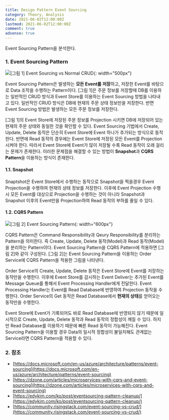 ```yaml
---
title: Design Pattern Event Sourcing
category: Theory, Analysis
date: 2021-06-02T12:00:00Z
lastmod: 2021-06-02T12:00:00Z
comment: true
adsense: true
---
```


Event Sourcing Pattern을 분석한다.

### 1. Event Sourcing Pattern

![[그림 1] Event Sourcing vs Normal CRUD]({{site.baseurl}}/images/theory_analysis/Design_Pattern_Event_Sourcing/Event_Sourcing_Normal_CRUD.PNG){: width="500px"}

Event Sourcing Pattern은 발생하는 **모든 Event를 저장**하고, 저장한 Event를 바탕으로 Data 조작을 수행하는 Pattern이다. [그림 1]은 주문 정보를 저장할때 DB를 이용하는 일반적인 CRUD 방식과 Event Store를 이용하는 Event Sourcing 방법을 나타내고 있다. 일반적인 CRUD 방식은 DB에 현재의 주문 상태 정보만을 저장한다. 반면 Event Sourcing 방법은 발생하는 모든 주문 정보를 저장한다.

[그림 1]의 Event Store에 저장된 주문 정보를 Projection 시키면 DB에 저장되어 있는 현재의 주문 상태와 동일한 것을 확인할 수 있다. Event Sourcing 기법에서 Create, Update, Delete 동작은 단순히 Event Store에 Event 하나가 추가되는 방식으로 동작한다. 반면에 Read 동작의 경우에는 Event Store에 저장된 모든 Event를 Projection시켜야 한다. 따라서 Event Store에 Event가 많이 저장될 수록 Read 동작이 오래 걸리는 문제가 존재한다. 이러한 문제점을 해결할 수 있는 방법이 **Snapshot**과 **CQRS Pattern**을 이용하는 방식이 존재한다.

#### 1.1. Snapshot

Snaptshot은 Event Store에서 수행하는 동작으로 Snapshot을 찍을경우 Event Projection을 수행하여 현재의 상태 정보를 저장한다. 이후에 Event Projection 수행시 모든 Event를 대상으로 Projection을 수행하는 것이 아니라 Snapshot과 Snapshot 이후의 Event만을 Projection하여 Read 동작의 부하를 줄일 수 있다.

#### 1.2. CQRS Pattern

![[그림 2] Event Sourcing Pattern]({{site.baseurl}}/images/theory_analysis/Design_Pattern_Event_Sourcing/Event_Sourcing_Pattern.PNG){: width="600px"}

CQRS Pattern은 Command Responsibility과 Qeury Responsibility를 분리하는 Pattern을 의미한다. 즉 Create, Update, Delete 동작(Model)과 Read 동작(Model)을 분리하는 Pattern이다. Event Sourcing Pattern을 CQRS Pattern에 적용하면 [그림 2]와 같이 구성된다. [그림 2]는 Event Sourcing Pattern을 이용하는 Order Service에 CQRS Pattern을 적용한 그림을 나타낸다.

Order Service의 Create, Update, Delete 동작은 Event Store에 Event를 저장하는 동작만을 수행한다. 이후에 Event Store를 감시하는 Event Deliver는 추가된 Event를 Message Queue를 통해서 Event Processing Handler에게 전달한다. Event Processing Handler는 Event를 Read Database에 반영하여 Projection 동작을 수행한다. Order Service의 Get 동작은 Read Database에서 **현재의 상태**를 얻어오는 동작만을 수행한다.

Event Store에 Event가 기록되어도 바로 Read Database에 반영되지 않기 때문에 일시적으로 Create, Update, Delete 동작과 Read 동작의 정합성이 깨질 수 있다. 하지만 Read Database를 이용하기 때문에 빠른 Read 동작이 가능해진다. Event Sourcing Pattern을 이용할 경우 Data의 일시적 정합성이 불일치해도 관계없는 Service라면 CQRS Pattern을 적용할 수 있다.

### 2. 참조

* [https://docs.microsoft.com/en-us/azure/architecture/patterns/event-sourcing](https://docs.microsoft.com/en-us/azure/architecture/patterns/event-sourcing)
* [https://dzone.com/articles/microservices-with-cqrs-and-event-sourcing](https://dzone.com/articles/microservices-with-cqrs-and-event-sourcing)
* [https://edykim.com/ko/post/eventsourcing-pattern-cleanup/](https://edykim.com/ko/post/eventsourcing-pattern-cleanup/)
* [https://community.risingstack.com/event-sourcing-vs-crud/](https://community.risingstack.com/event-sourcing-vs-crud/)
